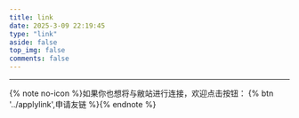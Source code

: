 ```yaml
---
title: link
date: 2025-3-09 22:19:45
type: "link"
aside: false
top_img: false
comments: false
---
```


---

{% note no-icon %}如果你也想将与敝站进行连接，欢迎点击按钮： {% btn '../applylink',申请友链 %}{% endnote %}